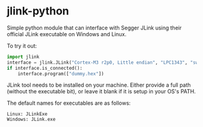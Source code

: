 # jlink-python
Simple python module that can interface with Segger JLink using their official JLink executable on Windows and Linux.

To try it out:

```python
import jlink
interface = jlink.JLink("Cortex-M3 r2p0, Little endian", "LPC1343", "swd", "1000", jlink_path="/home/pi/jlink/jlink_linux")
if interface.is_connected():
    interface.program(["dummy.hex"])
```

JLink tool needs to be installed on your machine. Either provide a full path (without the executable bit), or leave it blank if it is setup in your OS's PATH.

The default names for executables are as follows:

```
Linux: JLinkExe
Windows: JLink.exe
 